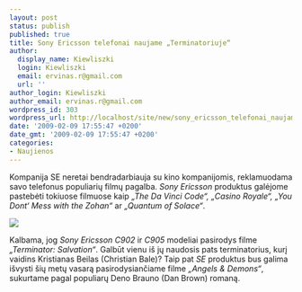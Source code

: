 ```yaml
---
layout: post
status: publish
published: true
title: Sony Ericsson telefonai naujame „Terminatoriuje“
author:
  display_name: Kiewliszki
  login: Kiewliszki
  email: ervinas.r@gmail.com
  url: ''
author_login: Kiewliszki
author_email: ervinas.r@gmail.com
wordpress_id: 303
wordpress_url: http://localhost/site/new/sony_ericsson_telefonai_naujame__terminatoriuje_/
date: '2009-02-09 17:55:47 +0200'
date_gmt: '2009-02-09 17:55:47 +0200'
categories:
- Naujienos
---
```

<p>Kompanija SE neretai bendradarbiauja su kino kompanijomis, reklamuodama savo telefonus populiarių filmų pagalba. <i>Sony Ericsson</i> produktus galėjome pastebėti tokiuose filmuose kaip <i>„The Da Vinci Code“, „Casino Royale“, „You Dont‘ Mess with the Zohan“</i> ar <i>„Quantum of Solace“</i>.</p>
<p><img src="http://svarke.technews.lt/termi" /></p>
<p>Kalbama, jog <i>Sony Ericsson C902</i> ir <i>C905</i> modeliai pasirodys filme <i>„Terminator: Salvation“</i>. Galbūt vienu iš jų naudosis pats terminatorius, kurį vaidins Kristianas Beilas (Christian Bale)? Taip pat <i>SE</i> produktus bus galima išvysti šių metų vasarą pasirodysiančiame filme <i>„Angels & Demons“</i>, sukurtame pagal populiarų Deno Brauno (Dan Brown) romaną.</p>
